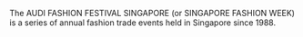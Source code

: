 The AUDI FASHION FESTIVAL SINGAPORE (or SINGAPORE FASHION WEEK) is a series of annual fashion trade events held in Singapore since 1988.
